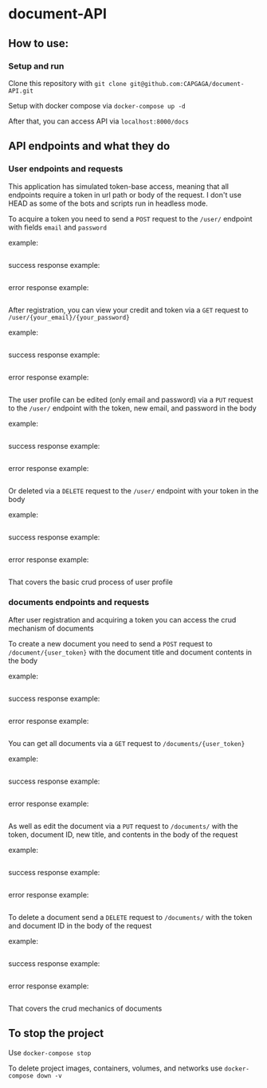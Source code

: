 # document-API

## How to use:

### Setup and run

Clone this repository with `git clone git@github.com:CAPGAGA/document-API.git`

Setup with docker compose via `docker-compose up -d`

After that, you can access API via `localhost:8000/docs`

## API endpoints and what they do

### User endpoints and requests

This application has simulated token-base access, meaning that all endpoints require a token in url path or body of the request. I don't use HEAD as some of the bots and scripts run in headless mode.

To acquire a token you need to send a `POST` request to the `/user/` endpoint with fields `email` and `password`

example:

```

```

success response example:

```

```

error response example:

```

```

After registration, you can view your credit and token via a `GET` request to `/user/{your_email}/{your_password}`

example:

```

```

success response example:

```

```

error response example:

```

```

The user profile can be edited (only email and password) via a `PUT` request to the `/user/` endpoint with the token, new email, and password in the body

example:

```

```

success response example:

```

```

error response example:

```

```

Or deleted via a `DELETE` request to the `/user/` endpoint with your token in the body

example:

```

```

success response example:

```

```

error response example:

```

```

That covers the basic crud process of user profile

### documents endpoints and requests

After user registration and acquiring a token you can access the crud mechanism of documents

To create a new document you need to send a `POST` request to `/document/{user_token}` with the document title and document contents in the body

example:

```

```

success response example:

```

```

error response example:

```

```

You can get all documents via a `GET` request to `/documents/{user_token}`

example:

```

```

success response example:

```

```

error response example:

```

```

As well as edit the document via a `PUT` request to `/documents/` with the token, document ID, new title, and contents in the body of the request

example:

```

```

success response example:

```

```

error response example:

```

```

To delete a document send a `DELETE` request to `/documents/` with the token and document ID in the body of the request

example:

```

```

success response example:

```

```

error response example:

```

```

That covers the crud mechanics of documents

## To stop the project

Use `docker-compose stop`

To delete project images, containers, volumes, and networks use `docker-compose down -v`
